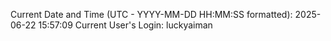Current Date and Time (UTC - YYYY-MM-DD HH:MM:SS formatted): 2025-06-22 15:57:09
Current User's Login: luckyaiman
